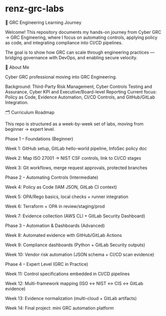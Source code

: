 # renz-grc-labs

🚀 GRC Engineering Learning Journey

Welcome! This repository documents my hands-on journey from Cyber GRC → GRC Engineering, where I focus on automating controls, applying policy as code, and integrating compliance into CI/CD pipelines.

The goal is to show how GRC can scale through engineering practices — bridging governance with DevOps, and enabling secure velocity.

📌 About Me

Cyber GRC professional moving into GRC Engineering.

Background: Third-Party Risk Management, Cyber Controls Testing and Assurance, Cyber KPI and Executive/Board-level Reporting
Current focus: Policy as Code, Evidence Automation, CI/CD Controls, and GitHub/GitLab Integration.

🗂 Curriculum Roadmap

This repo is structured as a week-by-week set of labs, moving from beginner → expert level.

Phase 1 – Foundations (Beginner)

Week 1: GitHub setup, GitLab hello-world pipeline, InfoSec policy doc

Week 2: Map ISO 27001 → NIST CSF controls, link to CI/CD stages

Week 3: Git workflows, merge request approvals, protected branches

Phase 2 – Automating Controls (Intermediate)

Week 4: Policy as Code (IAM JSON, GitLab CI context)

Week 5: OPA/Rego basics, local checks + runner integration

Week 6: Terraform + OPA in review/staging/prod

Week 7: Evidence collection (AWS CLI + GitLab Security Dashboard)

Phase 3 – Automation & Dashboards (Advanced)

Week 8: Automated evidence with GitHub/GitLab Actions

Week 9: Compliance dashboards (Python + GitLab Security outputs)

Week 10: Vendor risk automation (JSON schema + CI/CD scan evidence)

Phase 4 – Expert Level (GRC in Practice)

Week 11: Control specifications embedded in CI/CD pipelines

Week 12: Multi-framework mapping (ISO ↔ NIST ↔ CIS ↔ GitLab evidence)

Week 13: Evidence normalization (multi-cloud + GitLab artifacts)

Week 14: Final project: mini GRC automation platform

